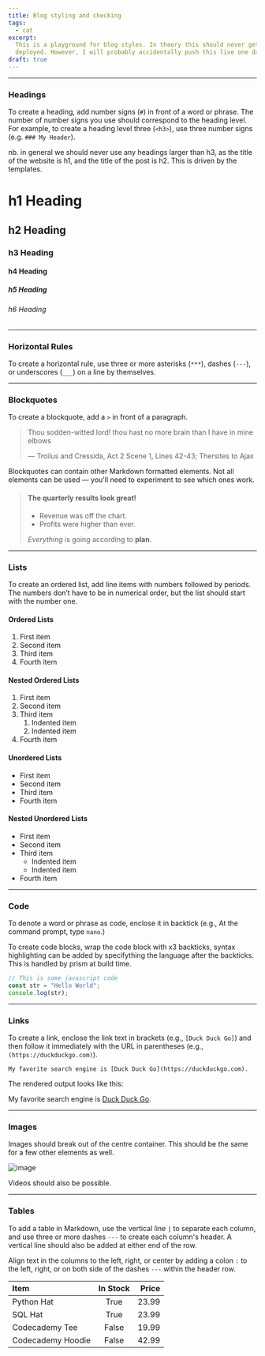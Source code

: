 ```yaml
---
title: Blog styling and checking
tags:
  - cat
excerpt:
  This is a playground for blog styles. In theory this should never get
  deployed. However, I will probably accidentally push this live one day.
draft: true
---
```


---

### Headings

To create a heading, add number signs (`#`) in front of a word or phrase. The
number of number signs you use should correspond to the heading level. For
example, to create a heading level three (`<h3>`), use three number signs (e.g.
`### My Header`).

nb. in general we should never use any headings larger than h3, as the title of
the website is h1, and the title of the post is h2. This is driven by the
templates.

# h1 Heading

## h2 Heading

### h3 Heading

#### h4 Heading

##### h5 Heading

###### h6 Heading

---

### Horizontal Rules

To create a horizontal rule, use three or more asterisks (`***`), dashes
(`---`), or underscores (`___`) on a line by themselves.

---

### Blockquotes

To create a blockquote, add a `>` in front of a paragraph.

> Thou sodden-witted lord! thou hast no more brain than I have in mine elbows
>
> — Troilus and Cressida, Act 2 Scene 1, Lines 42-43; Thersites to Ajax

Blockquotes can contain other Markdown formatted elements. Not all elements can
be used — you'll need to experiment to see which ones work.

> #### The quarterly results look great!
>
> - Revenue was off the chart.
> - Profits were higher than ever.
>
> _Everything_ is going according to **plan**.

---

### Lists

To create an ordered list, add line items with numbers followed by periods. The
numbers don’t have to be in numerical order, but the list should start with the
number one.

#### Ordered Lists

1. First item
2. Second item
3. Third item
4. Fourth item

#### Nested Ordered Lists

1. First item
2. Second item
3. Third item
   1. Indented item
   2. Indented item
4. Fourth item

#### Unordered Lists

- First item
- Second item
- Third item
- Fourth item

#### Nested Unordered Lists

- First item
- Second item
- Third item
  - Indented item
  - Indented item
- Fourth item

---

### Code

To denote a word or phrase as code, enclose it in backtick (e.g., At the command
prompt, type `nano`.)

To create code blocks, wrap the code block with x3 backticks, syntax
highlighting can be added by specifything the language after the backticks. This
is handled by prism at build time.

```javascript
// This is some javascript code
const str = "Hello World";
console.log(str);
```

---

### Links

To create a link, enclose the link text in brackets (e.g., `[Duck Duck Go]`) and
then follow it immediately with the URL in parentheses (e.g.,
`(https://duckduckgo.com)`).

```
My favorite search engine is [Duck Duck Go](https://duckduckgo.com).
```

The rendered output looks like this:

My favorite search engine is [Duck Duck Go](https://duckduckgo.com).

---

### Images

Images should break out of the centre container. This should be the same for a
few other elements as well.

![image](https://images.pexels.com/photos/28220159/pexels-photo-28220159/free-photo-of-landscape-sunset-water-hill.jpeg?auto=compress&cs=tinysrgb&w=1260&h=750&dpr=1)

Videos should also be possible.

---

### Tables

To add a table in Markdown, use the vertical line `|` to separate each column,
and use three or more dashes `---` to create each column's header. A vertical
line should also be added at either end of the row.

Align text in the columns to the left, right, or center by adding a colon `:` to
the left, right, or on both side of the dashes `---` within the header row.

| Item              | In Stock | Price |
| :---------------- | :------: | ----: |
| Python Hat        |   True   | 23.99 |
| SQL Hat           |   True   | 23.99 |
| Codecademy Tee    |  False   | 19.99 |
| Codecademy Hoodie |  False   | 42.99 |

